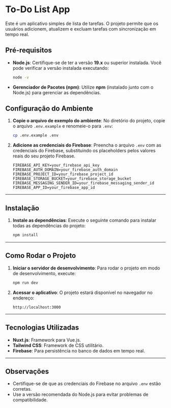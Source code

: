 # To-Do List App

Este é um aplicativo simples de lista de tarefas. O projeto permite que os usuários adicionem, atualizem e excluam tarefas com sincronização em tempo real.


## Pré-requisitos

- **Node.js**: Certifique-se de ter a versão **19.x** ou superior instalada. Você pode verificar a versão instalada executando:

  ```bash
  node -v
  ```

- **Gerenciador de Pacotes (npm)**: Utilize **npm** (instalado junto com o Node.js) para gerenciar as dependências.


## Configuração do Ambiente

1. **Copie o arquivo de exemplo do ambiente**:
   No diretório do projeto, copie o arquivo `.env.example` e renomeie-o para `.env`:

   ```bash
   cp .env.example .env
   ```

2. **Adicione as credenciais do Firebase**:
   Preencha o arquivo `.env` com as credenciais do Firebase, substituindo os placeholders pelos valores reais do seu projeto Firebase.

   ```env
   FIREBASE_API_KEY=your_firebase_api_key
   FIREBASE_AUTH_DOMAIN=your_firebase_auth_domain
   FIREBASE_PROJECT_ID=your_firebase_project_id
   FIREBASE_STORAGE_BUCKET=your_firebase_storage_bucket
   FIREBASE_MESSAGING_SENDER_ID=your_firebase_messaging_sender_id
   FIREBASE_APP_ID=your_firebase_app_id
   ```

---

## Instalação

1. **Instale as dependências**:
   Execute o seguinte comando para instalar todas as dependências do projeto:

   ```bash
   npm install
   ```

---

## Como Rodar o Projeto

1. **Iniciar o servidor de desenvolvimento**:
   Para rodar o projeto em modo de desenvolvimento, execute:

   ```bash
   npm run dev
   ```

2. **Acessar o aplicativo**:
   O projeto estará disponível no navegador no endereço:

   ```
   http://localhost:3000
   ```

---

## Tecnologias Utilizadas

- **Nuxt.js**: Framework para Vue.js.
- **Tailwind CSS**: Framework de CSS utilitário.
- **Firebase**: Para persistência no banco de dados em tempo real.

---

## Observações

- Certifique-se de que as credenciais do Firebase no arquivo `.env` estão corretas.
- Use a versão recomendada do Node.js para evitar problemas de compatibilidade.
